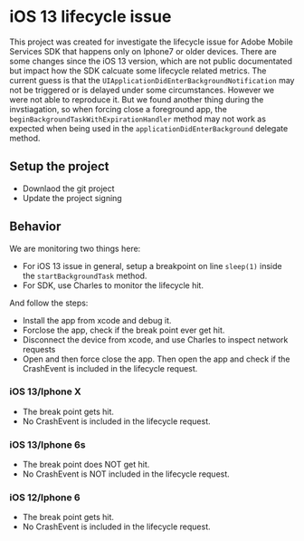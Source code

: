 # iOS 13 lifecycle issue
This project was created for investigate the lifecycle issue for Adobe Mobile Services SDK that happens only on Iphone7 or older devices. There are some changes since the iOS 13 version, which are not public documentated but impact how the SDK calcuate some lifecycle related metrics. The current guess is that the `UIApplicationDidEnterBackgroundNotification` may not be triggered or is delayed under some circumstances. However we were not able to reproduce it. But we found another thing during the invstiagation, so when forcing close a foreground app, the `beginBackgroundTaskWithExpirationHandler` method may not work as expected when being used in the `applicationDidEnterBackground` delegate method. 

## Setup the project
* Downlaod the git project
* Update the project signing

## Behavior
We are monitoring two things here:
* For iOS 13 issue in general, setup a breakpoint on line `sleep(1)` inside the `startBackgroundTask` method.
* For SDK, use Charles to monitor the lifecycle hit.

And follow the steps:
* Install the app from xcode and debug it.
* Forclose the app, check if the break point ever get hit.
* Disconnect the device from xcode, and use Charles to inspect network requests
* Open and then force close the app. Then open the app and check if the CrashEvent is included in the lifecycle request.

### iOS 13/Iphone X
* The break point gets hit.
* No CrashEvent is included in the lifecycle request.

### iOS 13/Iphone 6s
* The break point does NOT get hit.
* No CrashEvent is NOT included in the lifecycle request.

### iOS 12/Iphone 6
* The break point gets hit.
* No CrashEvent is included in the lifecycle request.
